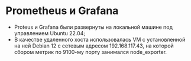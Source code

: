 # Prometheus и Grafana

- Proteus и Grafana были развернуты на локальной машине под управлением Ubuntu 22.04;
- В качестве удаленного хоста использовалась VM c установленной на ней Debian 12 с сетевым адресом 192.168.117.43, на которой сбором метрик по 9100-му порту занимался node_exporter.
